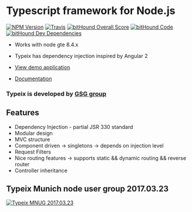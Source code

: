 # Typescript framework for Node.js

[![NPM Version][npm-image]][npm-url]
[![Travis][travis-image]][travis-url] 
[![bitHound Overall Score](https://www.bithound.io/github/igorzg/typeix/badges/score.svg)](https://www.bithound.io/github/igorzg/typeix)
[![bitHound Code](https://www.bithound.io/github/igorzg/typeix/badges/code.svg)](https://www.bithound.io/github/igorzg/typeix)
[![bitHound Dev Dependencies](https://www.bithound.io/github/igorzg/typeix/badges/devDependencies.svg)](https://www.bithound.io/github/igorzg/typeix/master/dependencies/npm)
 
 
* Works with node gte 8.4.x
* Typeix has dependency injection inspired by Angular 2


* [View demo application][demo-app]
* [Documentation][docs]

### Typeix is developed by [GSG group](http://www.global-savings-group.com)

## Features
* Dependency Injection - partial JSR 330 standard
* Modular design
* MVC structure
* Component driven -> singletons -> depends on injection level
* Request Filters
* Nice routing features -> supports static && dynamic routing && reverse router
* Controller inheritance



## Typeix Munich node user group 2017.03.23

[![Typeix MNUG 2017.03.23](https://img.youtube.com/vi/IWT6hVTFX8g/0.jpg)](https://youtu.be/IWT6hVTFX8g "Typeix MNUG 2017.03.23")

[npm-image]: https://badge.fury.io/js/typeix.svg
[npm-url]: https://badge.fury.io/js/typeix
[travis-image]: https://travis-ci.org/igorzg/typeix.svg?branch=master
[travis-url]: https://travis-ci.org/igorzg/typeix
[demo-app]: https://github.com/igorzg/typeix-demo-app
[docs]: https://igorivanovic.gitbooks.io/typeix


 

